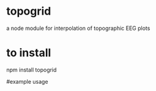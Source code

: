 # topogrid
a node module for interpolation of topographic EEG plots

# to install
npm install topogrid

#example usage

